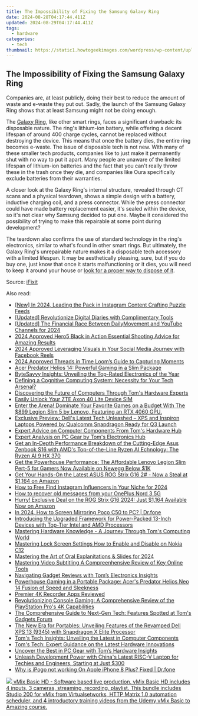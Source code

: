 ```yaml
---
title: The Impossibility of Fixing the Samsung Galaxy Ring
date: 2024-08-28T04:17:44.411Z
updated: 2024-08-29T04:17:44.411Z
tags:
  - hardware
categories:
  - tech
thumbnail: https://static1.howtogeekimages.com/wordpress/wp-content/uploads/2024/07/person-holding-the-samsung-galaxy-ring-showing-its-sensors-jpg.jpg
---
```


## The Impossibility of Fixing the Samsung Galaxy Ring

Companies are, at least publicly, doing their best to reduce the amount of waste and e-waste they put out. Sadly, the launch of the Samsung Galaxy Ring shows that at least Samsung might not be doing enough.

 The [Galaxy Ring](https://youtube-videos.techidaily.com/youtubes-erased-memories-how-to-revisit-them-online/), like other smart rings, faces a significant drawback: its disposable nature. The ring's lithium-ion battery, while offering a decent lifespan of around 400 charge cycles, cannot be replaced without destroying the device. This means that once the battery dies, the entire ring becomes e-waste. The issue of disposable tech is not new. With many of these smaller tech products, companies like to just make it permanently shut with no way to put it apart. Many people are unaware of the limited lifespan of lithium-ion batteries and the fact that you can't really throw these in the trash once they die, and companies like Oura specifically exclude batteries from their warranties.

 A closer look at the Galaxy Ring's internal structure, revealed through CT scans and a physical teardown, shows a simple design with a battery, inductive charging coil, and a press connector. While the press connector could have made battery replacement easier, it's sealed within the device, so it's not clear why Samsung decided to put one. Maybe it considered the possibility of trying to make this repairable at some point during development?

 The teardown also confirms the use of standard technology in the ring's electronics, similar to what's found in other smart rings. But ultimately, the Galaxy Ring's unrepairable nature makes it a disposable tech accessory with a limited lifespan. It may be aesthetically pleasing, sure, but if you do buy one, just know that once it starts malfunctioning or it dies, you will need to keep it around your house or [look for a proper way to dispose of it](https://sustainability.yale.edu/blog/how-sustainably-dispose-your-technological-waste).

 Source: [iFixit](https://www.ifixit.com/News/98423/samsungs-galaxy-ring-revealed)

<ins class="adsbygoogle"
     style="display:block"
     data-ad-format="autorelaxed"
     data-ad-client="ca-pub-7571918770474297"
     data-ad-slot="1223367746"></ins>



<ins class="adsbygoogle"
     style="display:block"
     data-ad-client="ca-pub-7571918770474297"
     data-ad-slot="8358498916"
     data-ad-format="auto"
     data-full-width-responsive="true"></ins>

<span class="atpl-alsoreadstyle">Also read:</span>
<div><ul>
<li><a href="https://instagram-video-files.techidaily.com/new-in-2024-leading-the-pack-in-instagram-content-crafting-puzzle-feeds/"><u>[New] In 2024, Leading the Pack in Instagram Content  Crafting Puzzle Feeds</u></a></li>
<li><a href="https://facebook-videos.techidaily.com/updated-revolutionize-digital-diaries-with-complimentary-tools/"><u>[Updated] Revolutionize Digital Diaries with Complimentary Tools</u></a></li>
<li><a href="https://youtube-tips.techidaily.com/ed-the-financial-race-between-dailymovement-and-youtube-channels-for-2024/"><u>[Updated] The Financial Race Between DailyMovement and YouTube Channels for 2024</u></a></li>
<li><a href="https://some-knowledge.techidaily.com/2024-approved-hero5-black-in-action-essential-shooting-advice-for-amazing-results/"><u>2024 Approved  Hero5 Black in Action  Essential Shooting Advice for Amazing Results</u></a></li>
<li><a href="https://facebook-clips.techidaily.com/2024-approved-leveraging-visuals-in-your-social-media-journey-with-facebook-reels/"><u>2024 Approved  Leveraging Visuals in Your Social Media Journey with Facebook Reels</u></a></li>
<li><a href="https://screen-sharing-recording.techidaily.com/2024-approved-threads-in-time-looms-guide-to-capturing-moments/"><u>2024 Approved  Threads in Time  Loom’s Guide to Capturing Moments</u></a></li>
<li><a href="https://hardware-reviews.techidaily.com/acer-predator-helios-14-powerful-gaming-in-a-slim-package/"><u>Acer Predator Helios 14: Powerful Gaming in a Slim Package</u></a></li>
<li><a href="https://hardware-reviews.techidaily.com/bytesavvy-insights-unveiling-the-top-rated-electronics-of-the-year/"><u>ByteSavvy Insights: Unveiling the Top-Rated Electronics of the Year</u></a></li>
<li><a href="https://hardware-reviews.techidaily.com/defining-a-cognitive-computing-system-necessity-for-your-tech-arsenal/"><u>Defining a Cognitive Computing System: Necessity for Your Tech Arsenal?</u></a></li>
<li><a href="https://hardware-reviews.techidaily.com/discovering-the-future-of-computers-through-toms-hardware-experts/"><u>Discovering the Future of Computers Through Tom's Hardware Experts</u></a></li>
<li><a href="https://sim-unlock.techidaily.com/easily-unlock-your-zte-axon-40-lite-device-sim-by-drfone-android/"><u>Easily Unlock Your ZTE Axon 40 Lite Device SIM</u></a></li>
<li><a href="https://hardware-reviews.techidaily.com/enter-the-arena-dominate-your-favorite-games-on-a-budget-with-the-899-legion-slim-5-by-lenovo-featuring-an-rtx-4060-gpu/"><u>Enter the Arena! Dominate Your Favorite Games on a Budget With The $899 Legion Slim 5 by Lenovo, Featuring an RTX 4060 GPU.</u></a></li>
<li><a href="https://hardware-reviews.techidaily.com/1723862683628-exclusive-preview-dells-latest-tech-unleashed-xps-and-inspiron-laptops-powered-by-qualcomm-snapdragon-ready-for-q3-launch/"><u>Exclusive Preview: Dell's Latest Tech Unleashed – XPS and Inspiron Laptops Powered by Qualcomm Snapdragon Ready for Q3 Launch</u></a></li>
<li><a href="https://hardware-reviews.techidaily.com/expert-advice-on-computer-components-from-toms-hardware-hub/"><u>Expert Advice on Computer Components From Tom's Hardware Hub</u></a></li>
<li><a href="https://hardware-reviews.techidaily.com/expert-analysis-on-pc-gear-by-toms-electronics-hub/"><u>Expert Analysis on PC Gear by Tom's Electronics Hub</u></a></li>
<li><a href="https://hardware-reviews.techidaily.com/1723862669669-get-an-in-depth-performance-breakdown-of-the-cutting-edge-asus-zenbook-s16-with-amds-top-of-the-line-ryzen-ai-echnology-the-ryzen-ai-9-hx-370/"><u>Get an In-Depth Performance Breakdown of the Cutting-Edge Asus Zenbook S16 with AMD's Top-of-the-Line Ryzen AI Echnology: The Ryzen AI 9 HX 370</u></a></li>
<li><a href="https://hardware-reviews.techidaily.com/get-the-powerhouse-performance-the-affordable-lenovo-legion-slim-pert-5-for-gamers-now-available-on-newegg-below-1k/"><u>Get the Powerhouse Performance: The Affordable Lenovo Legion Slim Pert-5 for Gamers Now Available on Newegg Below $1K</u></a></li>
<li><a href="https://hardware-reviews.techidaily.com/get-your-hands-on-the-latest-asus-rog-strix-g16-2-now-a-steal-at-1164-on-amazon/"><u>Get Your Hands-On the Latest ASUS ROG Strix G16 2# - Now a Steal at $1,164 on Amazon</u></a></li>
<li><a href="https://instagram-video-files.techidaily.com/how-to-free-find-instagram-influencers-in-your-niche-for-2024/"><u>How to Free Find Instagram Influencers in Your Niche for 2024</u></a></li>
<li><a href="https://blog-min.techidaily.com/how-to-recover-old-messages-from-your-oneplus-nord-3-5g-by-fonelab-android-recover-messages/"><u>How to recover old messages from your OnePlus Nord 3 5G</u></a></li>
<li><a href="https://hardware-reviews.techidaily.com/1723862704498-hurry-exclusive-deal-on-the-rog-strix-g16-2024-just-1164-available-now-on-amazon/"><u>Hurry! Exclusive Deal on the ROG Strix G16 2024: Just $1,164 Available Now on Amazon</u></a></li>
<li><a href="https://screen-mirror.techidaily.com/in-2024-how-to-screen-mirroring-poco-c50-to-pc-drfone-by-drfone-android/"><u>In 2024, How to Screen Mirroring Poco C50 to PC? | Dr.fone</u></a></li>
<li><a href="https://hardware-reviews.techidaily.com/introducing-the-upgraded-framework-for-power-packed-13-inch-devices-with-top-tier-intel-and-amd-processors/"><u>Introducing the Upgraded Framework for Power-Packed 13-Inch Devices with Top-Tier Intel and AMD Processors</u></a></li>
<li><a href="https://hardware-reviews.techidaily.com/mastering-hardware-knowledge-a-journey-through-toms-computing-world/"><u>Mastering Hardware Knowledge - A Journey Through Tom's Computing World</u></a></li>
<li><a href="https://easy-unlock-android.techidaily.com/mastering-lock-screen-settings-how-to-enable-and-disable-on-nokia-c12-by-drfone-android/"><u>Mastering Lock Screen Settings How to Enable and Disable on Nokia C12</u></a></li>
<li><a href="https://desktop-recording.techidaily.com/mastering-the-art-of-oral-explanitations-and-slides-for-2024/"><u>Mastering the Art of Oral Explanitations & Slides for 2024</u></a></li>
<li><a href="https://extra-lessons.techidaily.com/mastering-video-subtitling-a-compreenhensive-review-of-key-online-tools/"><u>Mastering Video Subtitling  A Compreenhensive Review of Key Online Tools</u></a></li>
<li><a href="https://hardware-reviews.techidaily.com/navigating-gadget-reviews-with-toms-electronics-insights/"><u>Navigating Gadget Reviews with Tom’s Electronics Insights</u></a></li>
<li><a href="https://hardware-reviews.techidaily.com/powerhouse-gaming-in-a-portable-package-acers-predator-helios-neo-14-fusion-of-speed-and-sleekness/"><u>Powerhouse Gaming in a Portable Package: Acer's Predator Helios Neo 14 Fusion of Speed and Sleekness</u></a></li>
<li><a href="https://desktop-recording.techidaily.com/premier-4k-recorder-apps-reviewed/"><u>Premier 4K Recorder Apps Reviewed</u></a></li>
<li><a href="https://buynow-tips.techidaily.com/revolutionizing-console-gaming-a-comprehensive-review-of-the-playstation-pros-4k-capabilities/"><u>Revolutionizing Console Gaming: A Comprehensive Review of the PlayStation Pro's 4K Capabilities</u></a></li>
<li><a href="https://hardware-reviews.techidaily.com/the-comprehensive-guide-to-next-gen-tech-features-spotted-at-toms-gadgets-forum/"><u>The Comprehensive Guide to Next-Gen Tech: Features Spotted at Tom's Gadgets Forum</u></a></li>
<li><a href="https://hardware-reviews.techidaily.com/the-new-era-for-portables-unveiling-features-of-the-revamped-dell-xps-13-9345-with-snapdragon-x-elite-processor/"><u>The New Era for Portables: Unveiling Features of the Revamped Dell XPS 13 (9345) with Snapdragon X Elite Processor</u></a></li>
<li><a href="https://hardware-reviews.techidaily.com/toms-tech-insights-unveiling-the-latest-in-computer-components-t17238628794092/"><u>Tom's Tech Insights: Unveiling the Latest in Computer Components</u></a></li>
<li><a href="https://hardware-reviews.techidaily.com/toms-tech-expert-guidance-on-the-latest-hardware-innovations/"><u>Tom's Tech: Expert Guidance on the Latest Hardware Innovations</u></a></li>
<li><a href="https://hardware-reviews.techidaily.com/uncover-the-best-in-pc-gear-with-toms-hardware-insights/"><u>Uncover the Best in PC Gear with Tom’s Hardware Insights</u></a></li>
<li><a href="https://hardware-reviews.techidaily.com/unleash-development-power-with-chinas-latest-risc-v-laptop-for-techies-and-engineers-starting-at-just-300/"><u>Unleash Development Power with China's Latest RISC-V Laptop for Techies and Engineers, Starting at Just $300</u></a></li>
<li><a href="https://ios-pokemon-go.techidaily.com/why-is-ipogo-not-working-on-apple-iphone-8-plus-fixed-drfone-by-drfone-virtual-ios/"><u>Why is iPogo not working On Apple iPhone 8 Plus? Fixed | Dr.fone</u></a></li>
</ul></div>

<!-- affiliate ads begin -->
<a href="https://secure.2checkout.com/order/checkout.php?PRODS=4718728&QTY=1&AFFILIATE=108875&CART=1"> <img src="https://secure.avangate.com/images/merchant/ce9a6fb2becc2d235e62b125e9260102/products/vMixCallScreenshot1-large.jpg" border="0"> vMix Basic HD - Software based live production. vMix Basic HD includes 4 inputs, 3 cameras, streaming, recording, playlist. 
This bundle includes Studio 200 for vMix from Virtualsetworks, HTTP Matrix 1.0 automation scheduler, and 4 introductory training videos from the Udemy vMix Basic to Amazing course. </a>
<!-- affiliate ads end -->